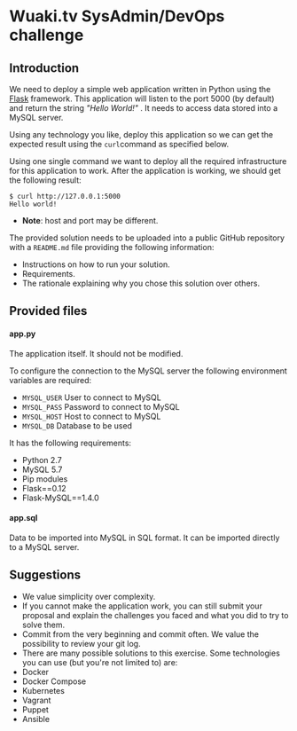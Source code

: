 # Wuaki.tv SysAdmin/DevOps challenge

## Introduction

We need to deploy a simple web application written in Python using the [Flask](http://flask.pocoo.org/) framework. This application will listen to the port 5000 (by default) and return the string _"Hello World!"_ . It needs to access data stored into a MySQL server.

Using any technology you like, deploy this application so we can get the expected result using the `curl`command as specified below.

Using one single command we want to deploy all the required infrastructure for this application to work. After the application is working, we should get the following result:

```
$ curl http://127.0.0.1:5000
Hello world!
```

* **Note**: host and port may be different.

The provided solution needs to be uploaded into a public GitHub repository with a `README.md` file providing the following information:
* Instructions on how to run your solution.
* Requirements.
* The rationale explaining why you chose this solution over others.

## Provided files

#### app.py

The application itself. It should not be modified.

To configure the connection to the MySQL server the following environment variables are required:
* `MYSQL_USER` User to connect to MySQL
* `MYSQL_PASS` Password to connect to MySQL
* `MYSQL_HOST` Host to connect to MySQL
* `MYSQL_DB` Database to be used

It has the following requirements:
* Python 2.7
* MySQL 5.7
* Pip modules
 * Flask==0.12
 * Flask-MySQL==1.4.0

#### app.sql

Data to be imported into MySQL in SQL format. It can be imported directly to a MySQL server.

## Suggestions

* We value simplicity over complexity.
* If you cannot make the application work, you can still submit your proposal and explain the challenges you faced and what you did to try to solve them.
* Commit from the very beginning and commit often. We value the possibility to review your git log.
* There are many possible solutions to this exercise. Some technologies you can use (but you're not limited to) are:
 * Docker
 * Docker Compose
 * Kubernetes
 * Vagrant
 * Puppet
 * Ansible
